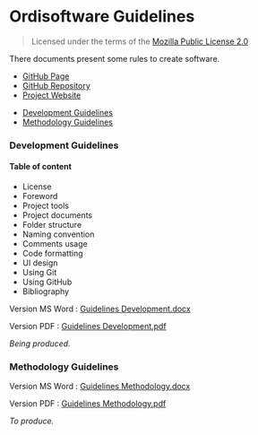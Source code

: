 # Ordisoftware Guidelines

>Licensed under the terms of the [Mozilla Public License 2.0](LICENSE)

There documents present some rules to create software.

* [GitHub Page](https://ordisoftware.github.io/Guidelines)
* [GitHub Repository](https://github.com/Ordisoftware/Guidelines)
* [Project Website](http://www.ordisoftware.com/en/projects/guidelines)

- [Development Guidelines](#development-guidelines)
- [Methodology Guidelines](#methodology-guidelines)

### Development Guidelines

#### Table of content

* License
* Foreword
* Project tools
* Project documents
* Folder structure
* Naming convention
* Comments usage
* Code formatting
* UI design
* Using Git
* Using GitHub
* Bibliography

Version MS Word : [Guidelines Development.docx](Source/Guidelines%20Development.docx)

Version PDF : [Guidelines Development.pdf](Guidelines%20Development.pdf)

*Being produced.*

### Methodology Guidelines

Version MS Word : [Guidelines Methodology.docx](Source/Guidelines%20Methodology.docx)

Version PDF : [Guidelines Methodology.pdf](Guidelines%20Methodology.pdf)

*To produce.*